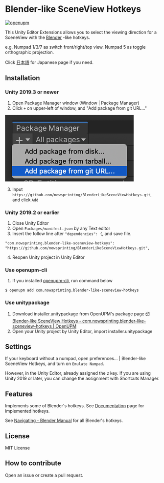 # Blender-like SceneView Hotkeys

[![openupm](https://img.shields.io/npm/v/com.nowsprinting.blender-like-sceneview-hotkeys?label=openupm&registry_uri=https://package.openupm.com)](https://openupm.com/packages/com.nowsprinting.blender-like-sceneview-hotkeys/)

This Unity Editor Extensions allows you to select the viewing direction for a SceneView with the [Blender](https://www.blender.org/) -like hotkeys.

e.g. Numpad 1/3/7 as switch front/right/top view.
Numpad 5 as toggle orthographic projection.

Click [日本語](./README_ja.md) for Japanese page if you need.


## Installation

### Unity 2019.3 or newer

1. Open Package Manager window (Window | Package Manager)
2. Click `+` on upper-left of window, and "Add package from git URL..."

![](./Documentation~/add_package_from_git_url.png)

3. Input `https://github.com/nowsprinting/BlenderLikeSceneViewHotkeys.git`, and click `Add`

### Unity 2019.2 or earlier

1. Close Unity Editor
2. Open `Packages/manifest.json` by any Text editor
3. Insert the follow line after `"dependencies": {`, and save file.

```
"com.nowsprinting.blender-like-sceneview-hotkeys": "https://github.com/nowsprinting/BlenderLikeSceneViewHotkeys.git",
```

4. Reopen Unity project in Unity Editor

### Use openupm-cli

1. If you installed [openupm-cli](https://github.com/openupm/openupm-cli), run command below

```
$ openupm add com.nowsprinting.blender-like-sceneview-hotkeys
```

### Use unitypackage

1. Download installer.unitypackage from OpenUPM's package page [📦 Blender-like SceneView Hotkeys - com.nowsprinting.blender-like-sceneview-hotkeys | OpenUPM](https://openupm.com/packages/com.nowsprinting.blender-like-sceneview-hotkeys/)
2. Open your Unity project by Unity Editor, import installer.unitypackage


## Settings

If your keyboard without a numpad, open preferences... | Blender-like SceneView Hotkeys, and turn on `Emulate Numpad`.

However, in the Unity Editor, already assigned the `2` key. If you are using Unity 2019 or later, you can change the assignment with Shortcuts Manager.


## Features

Implements some of Blender's hotkeys.
See [Documentation](./Documentation~/BlenderLikeSceneViewHotkeys.md) page for implemented hotkeys.

See [Navigating - Blender Manual](https://docs.blender.org/manual/en/latest/editors/3dview/navigate/index.html) for all Blender's hotkeys.


## License

MIT License


## How to contribute

Open an issue or create a pull request.
